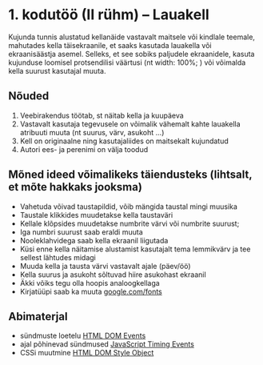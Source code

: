 # 1. kodutöö (II rühm) – Lauakell

Kujunda tunnis alustatud kellanäide vastavalt maitsele või kindlale teemale, mahutades kella täisekraanile, et saaks kasutada lauakella või ekraanisäästja asemel. Selleks, et see sobiks paljudele ekraanidele, kasuta kujunduse loomisel protsendilisi väärtusi (nt width: 100%; ) või võimalda kella suurust kasutajal muuta.

## Nõuded

1. Veebirakendus töötab, st näitab kella ja kuupäeva
1. Vastavalt kasutaja tegevusele on võimalik vähemalt kahte lauakella atribuuti muuta (nt suurus, värv, asukoht ...)
1. Kell on originaalne ning kasutajaliides on maitsekalt kujundatud
1. Autori ees- ja perenimi on välja toodud

## Mõned ideed võimalikeks täiendusteks (lihtsalt, et mõte hakkaks jooksma)

* Vahetuda võivad taustapildid, võib mängida taustal mingi muusika
* Taustale klikkides muudetakse kella taustaväri
* Kellale klõpsides muudetakse numbrite värvi või numbrite suurust;
* Iga numbri suurust saab eraldi muuta
* Nooleklahvidega saab kella ekraanil liigutada
* Küsi enne kella näitamise alustamist kasutajalt tema lemmikvärv ja tee sellest lähtudes midagi
* Muuda kella ja tausta värvi vastavalt ajale (päev/öö)
* Kella suurus ja asukoht sõltuvad hiire asukohast ekraanil
* Äkki võiks tegu olla hoopis analoogkellaga
* Kirjatüüpi saab ka muuta [google.com/fonts](https://www.google.com/fonts)

## Abimaterjal

* sündmuste loetelu [HTML DOM Events](http://www.w3schools.com/jsref/dom_obj_event.asp)
* ajal põhinevad sündmused [JavaScript Timing Events](http://www.w3schools.com/js/js_timing.asp)
* CSSi muutmine [HTML DOM Style Object](http://www.w3schools.com/jsref/dom_obj_style.asp)
